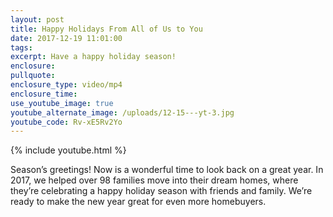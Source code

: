 ```yaml
---
layout: post
title: Happy Holidays From All of Us to You
date: 2017-12-19 11:01:00
tags:
excerpt: Have a happy holiday season!
enclosure:
pullquote:
enclosure_type: video/mp4
enclosure_time:
use_youtube_image: true
youtube_alternate_image: /uploads/12-15---yt-3.jpg
youtube_code: Rv-xE5Rv2Yo
---
```



{% include youtube.html %}

Season’s greetings! Now is a wonderful time to look back on a great year. In 2017, we helped over 98 families move into their dream homes, where they’re celebrating a happy holiday season with friends and family. We’re ready to make the new year great for even more homebuyers.